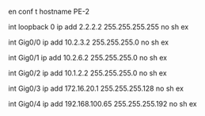 en
conf t
hostname PE-2

int loopback 0
ip add 2.2.2.2 255.255.255.255
no sh
ex

int Gig0/0
ip add 10.2.3.2 255.255.255.0
no sh
ex

int Gig0/1
ip add 10.2.6.2 255.255.255.0
no sh
ex

int Gig0/2
ip add 10.1.2.2 255.255.255.0
no sh
ex

int Gig0/3
ip add 172.16.20.1 255.255.255.128
no sh
ex

int Gig0/4
ip add 192.168.100.65 255.255.255.192
no sh
ex


